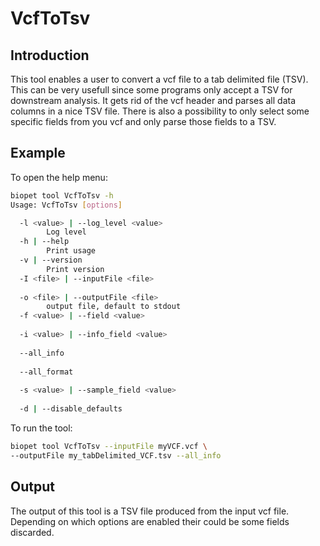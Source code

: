 # VcfToTsv

## Introduction
This tool enables a user to convert a vcf file to a tab delimited file (TSV). 
This can be very usefull since some programs only accept a TSV for downstream analysis.
It gets rid of the vcf header and parses all data columns in a nice TSV file.
There is also a possibility to only select some specific fields from you vcf and only parse those fields to a TSV.

## Example
To open the help menu:

~~~ bash
biopet tool VcfToTsv -h
Usage: VcfToTsv [options]

  -l <value> | --log_level <value>
        Log level
  -h | --help
        Print usage
  -v | --version
        Print version
  -I <file> | --inputFile <file>
        
  -o <file> | --outputFile <file>
        output file, default to stdout
  -f <value> | --field <value>
        
  -i <value> | --info_field <value>
        
  --all_info
        
  --all_format
        
  -s <value> | --sample_field <value>
        
  -d | --disable_defaults
~~~

To run the tool:

~~~ bash
biopet tool VcfToTsv --inputFile myVCF.vcf \
--outputFile my_tabDelimited_VCF.tsv --all_info
~~~

## Output
The output of this tool is a TSV file produced from the input vcf file. 
Depending on which options are enabled their could be some fields discarded.